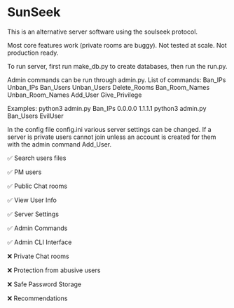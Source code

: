 # SunSeek
This is an alternative server software using the soulseek protocol.

Most core features work (private rooms are buggy). Not tested at scale. Not production ready.

To run server, first run make_db.py to create databases, then run the run.py.

Admin commands can be run through admin.py.
List of commands:
Ban_IPs
Unban_IPs
Ban_Users
Unban_Users
Delete_Rooms
Ban_Room_Names
Unban_Room_Names
Add_User
Give_Privilege

Examples:
python3 admin.py Ban_IPs 0.0.0.0 1.1.1.1
python3 admin.py Ban_Users EvilUser

In the config file config.ini various server settings can be changed.
If a server is private users cannot join unless an account is created for them
with the admin command Add_User.


✅ Search users files

✅ PM users

✅ Public Chat rooms

✅ View User Info

✅ Server Settings

✅ Admin Commands

✅ Admin CLI Interface

❌ Private Chat rooms

❌ Protection from abusive users

❌ Safe Password Storage

❌ Recommendations
